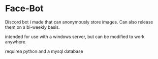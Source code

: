 # Face-Bot
Discord bot i made that can anonymously store images. Can also release them on a bi-weekly basis.

intended for use with a windows server, but can be modified to work anywhere.

requirea python and a mysql database
